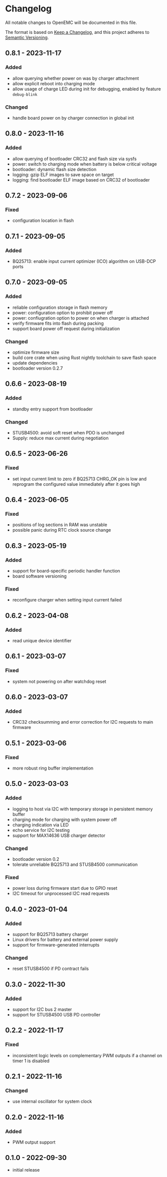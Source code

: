 # Changelog
All notable changes to OpenEMC will be documented in this file.

The format is based on [Keep a Changelog](https://keepachangelog.com/en/1.0.0/),
and this project adheres to [Semantic Versioning](https://semver.org/spec/v2.0.0.html).

## 0.8.1 - 2023-11-17
### Added
- allow querying whether power on was by charger attachment
- allow explicit reboot into charging mode
- allow usage of charge LED during init for debugging, enabled by feature `debug-blink`
### Changed
- handle board power on by charger connection in global init

## 0.8.0 - 2023-11-16
### Added
- allow querying of bootloader CRC32 and flash size via sysfs
- power: switch to charging mode when battery is below critical voltage
- bootloader: dynamic flash size detection
- logging: gzip ELF images to save space on target
- logging: find bootloader ELF image based on CRC32 of bootloader

## 0.7.2 - 2023-09-06
### Fixed
- configuration location in flash

## 0.7.1 - 2023-09-05
### Added
- BQ25713: enable input current optimizer (ICO) algorithm on USB-DCP ports

## 0.7.0 - 2023-09-05
### Added
- reliable configuration storage in flash memory
- power: configuration option to prohibit power off
- power: confiugration option to power on when charger is attached
- verify firmware fits into flash during packing
- support board power off request during initialization
### Changed
- optimize firmware size
- build core crate when using Rust nightly toolchain to save flash space
- update dependencies
- bootloader version 0.2.7

## 0.6.6 - 2023-08-19
### Added
- standby entry support from bootloader
### Changed
- STUSB4500: avoid soft reset when PDO is unchanged
- Supply: reduce max current during negotiation

## 0.6.5 - 2023-06-26
### Fixed
- set input current limit to zero if BQ25713 CHRG_OK pin is low 
  and reprogram the configured value immediately after it goes high

## 0.6.4 - 2023-06-05
### Fixed
- positions of log sections in RAM was unstable
- possible panic during RTC clock source change

## 0.6.3 - 2023-05-19
### Added
- support for board-specific periodic handler function
- board software versioning
### Fixed
- reconfigure charger when setting input current failed

## 0.6.2 - 2023-04-08
### Added
- read unique device identifier

## 0.6.1 - 2023-03-07
### Fixed
- system not powering on after watchdog reset

## 0.6.0 - 2023-03-07
### Added
- CRC32 checksumming and error correction for I2C requests to main firmware

## 0.5.1 - 2023-03-06
### Fixed
- more robust ring buffer implementation

## 0.5.0 - 2023-03-03
### Added
- logging to host via I2C with temporary storage in persistent memory buffer
- charging mode for charging with system power off
- charging indication via LED
- echo service for I2C testing
- support for MAX14636 USB charger detector
### Changed
- bootloader version 0.2
- tolerate unreliable BQ25713 and STUSB4500 communication
### Fixed
- power loss during firmware start due to GPIO reset
- I2C timeout for unprocessed I2C read requests

## 0.4.0 - 2023-01-04
### Added
- support for BQ25713 battery charger
- Linux drivers for battery and external power supply
- support for firmware-generated interrupts
### Changed
- reset STUSB4500 if PD contract fails

## 0.3.0 - 2022-11-30
### Added
- support for I2C bus 2 master
- support for STUSB4500 USB PD controller

## 0.2.2 - 2022-11-17
### Fixed
- inconsistent logic levels on complementary PWM outputs if a channel on
  timer 1 is disabled

## 0.2.1 - 2022-11-16
### Changed
- use internal oscillator for system clock

## 0.2.0 - 2022-11-16
### Added
- PWM output support

## 0.1.0 - 2022-09-30
- initial release
